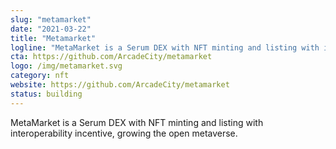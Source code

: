 ```yaml
---
slug: "metamarket"
date: "2021-03-22"
title: "Metamarket"
logline: "MetaMarket is a Serum DEX with NFT minting and listing with interoperability incentives."
cta: https://github.com/ArcadeCity/metamarket
logo: /img/metamarket.svg
category: nft
website: https://github.com/ArcadeCity/metamarket
status: building
---
```


MetaMarket is a Serum DEX with NFT minting and listing with interoperability incentive, growing the open metaverse.

